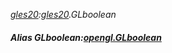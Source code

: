 _[gles20](../../modules/gles20/gles20-module.md):[gles20](../../modules/gles20/gles20-module.md).GLboolean_
##### Alias GLboolean:[opengl.GLboolean](../../modules/opengl/opengl-glboolean.md)
